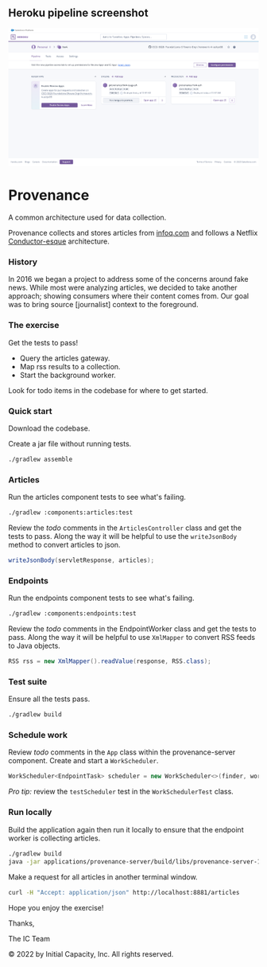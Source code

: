 ## Heroku pipeline screenshot

![heroku](./images/heroku_pipeline.png)


# Provenance

A common architecture used for data collection.

Provenance collects and stores articles from [infoq.com](https://www.infoq.com/) and follows a
Netflix [Conductor-esque](https://netflix.github.io/conductor/) architecture.

### History

In 2016 we began a project to address some of the concerns around fake news. While most were analyzing articles, we
decided to take another approach; showing consumers where their content comes from. Our goal was to bring
source [journalist] context to the foreground.

### The exercise

Get the tests to pass!

- Query the articles gateway.
- Map rss results to a collection.
- Start the background worker.

Look for todo items in the codebase for where to get started.

### Quick start

Download the codebase.

Create a jar file without running tests.

```bash
./gradlew assemble
```

### Articles

Run the articles component tests to see what's failing.

```bash
./gradlew :components:articles:test
```

Review the *todo* comments in the `ArticlesController` class and get the tests to pass. Along the way it will be helpful
to use the `writeJsonBody` method to convert articles to json.

```java
writeJsonBody(servletResponse, articles);
```

### Endpoints

Run the endpoints component tests to see what's failing.

```bash
./gradlew :components:endpoints:test  
```

Review the *todo* comments in the EndpointWorker class and get the tests to pass. Along the way it will be helpful to
use `XmlMapper` to convert RSS feeds to Java objects.

```java
RSS rss = new XmlMapper().readValue(response, RSS.class);
```

### Test suite

Ensure all the tests pass.

```bash
./gradlew build
```

### Schedule work

Review *todo* comments in the `App` class within the provenance-server component. Create and start a `WorkScheduler`.

```java
WorkScheduler<EndpointTask> scheduler = new WorkScheduler<>(finder, workers, 300);
``` 

_Pro tip:_ review the `testScheduler` test in the `WorkSchedulerTest` class.

### Run locally

Build the application again then run it locally to ensure that the endpoint worker is collecting articles.

```bash
./gradlew build
java -jar applications/provenance-server/build/libs/provenance-server-1.0-SNAPSHOT.jar 
```

Make a request for all articles in another terminal window.

```bash
curl -H "Accept: application/json" http://localhost:8881/articles
```

Hope you enjoy the exercise!

Thanks,

The IC Team

© 2022 by Initial Capacity, Inc. All rights reserved.